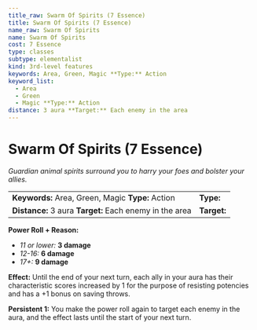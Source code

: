 ```yaml
---
title_raw: Swarm Of Spirits (7 Essence)
title: Swarm Of Spirits (7 Essence)
name_raw: Swarm Of Spirits
name: Swarm Of Spirits
cost: 7 Essence
type: classes
subtype: elementalist
kind: 3rd-level features
keywords: Area, Green, Magic **Type:** Action
keyword_list:
  - Area
  - Green
  - Magic **Type:** Action
distance: 3 aura **Target:** Each enemy in the area
---
```


# Swarm Of Spirits (7 Essence)

*Guardian animal spirits surround you to harry your foes and bolster your allies.*

|                                                         |             |
| :------------------------------------------------------ | :---------- |
| **Keywords:** Area, Green, Magic **Type:** Action       | **Type:**   |
| **Distance:** 3 aura **Target:** Each enemy in the area | **Target:** |

**Power Roll + Reason:**

- *11 or lower:* **3 damage**
- *12-16:* **6 damage**
- *17+:* **9 damage**

**Effect:** Until the end of your next turn, each ally in your aura has their characteristic scores increased by 1 for the purpose of resisting potencies and has a +1 bonus on saving throws.

**Persistent 1:** You make the power roll again to target each enemy in the aura, and the effect lasts until the start of your next turn.
